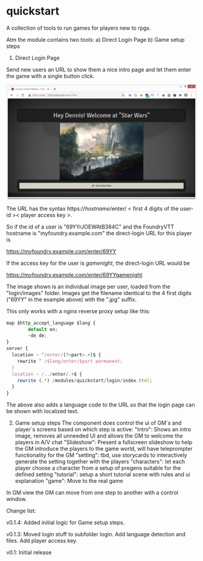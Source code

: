 # quickstart
A collection of tools to run games for players new to rpgs.

Atm the module contains two tools:
a) Direct Login Page
b) Game setup steps

1) Direct Login Page

Send new users an URL to show them a nice intro page and let them enter the game with a single button click.

![Sample direct login page](https://github.com/luvolondon/quickstart/blob/main/screen1.jpg)


The URL has the syntax https://<i>hostname</i>/enter/ < first 4 digits of the user-id >< player access key >.
  
So if the id of a user is "69YYrJOEWAtB384C" and the FoundryVTT hostname is "myfoundry.example.com" the direct-login URL for this player is

https://myfoundry.example.com/enter/69YY

If the access key for the user is <i>gamenight</i>, the direct-login URL would be

https://myfoundry.example.com/enter/69YYgamenight

The image shown is an individual image per user, loaded from the "login/images" folder. Images get the filename identical to the 4 first digits ("69YY" in the example above) with the ".jpg" suffix.

This only works with a nginx reverse proxy setup like this:
```javascript
map $http_accept_language $lang {
        default en;
        ~de de;
}
server {
  location ~ ^/enter/(?<part>.+)$ {
    rewrite ^ /$lang/enter/$part permanent;
  }
  location ~ /../enter/.+$ {
    rewrite (.*) /modules/quickstart/login/index.html;
  }
}
  ``` 
The above also adds a language code to the URL so that the login page can be shown with localized text. 

2) Game setup steps
The component does control the ui of GM´s and player´s screens based on which step is active:
  "Intro": Shows an intro image, removes all unneeded UI and allows the GM to welcome the players in A/V chat
  "Slideshow": Present a fullscreen slideshow to help the GM introduce the players to the game world, will have teleprompter functionality for the GM
  "setting": tbd, use storycards to interactively generate the setting together with the players
  "characters": let each player choose a character from a setup of pregens suitable for the defined setting
  "tutorial": setup a short tutorial scene with rules and ui explanation
  "game": Move to the real game 

In GM view the GM can move from one step to another with a control window.
  

Change list:

v0.1.4:
Added initial logic for Game setup steps.

v0.1.3:
Moved login stuff to subfolder login. Add language detection and files. Add player access key.

v0.1:
Initial release
